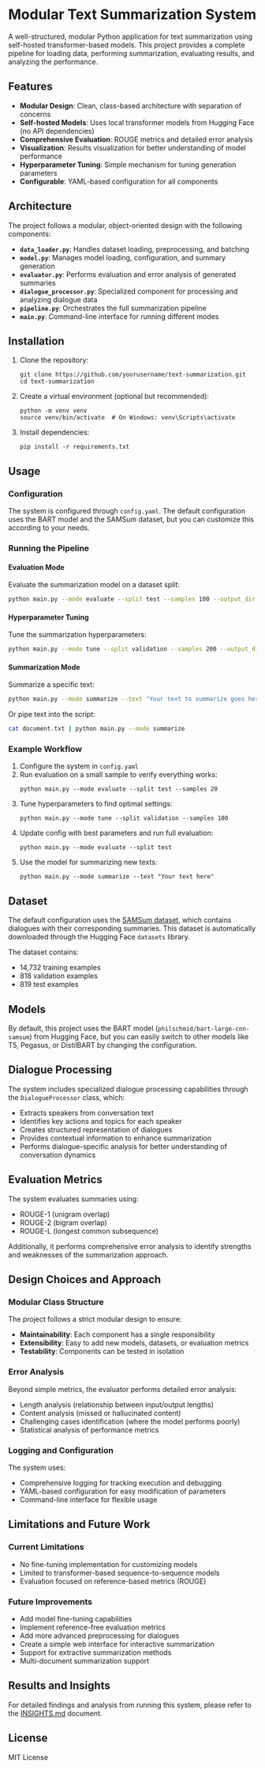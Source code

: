# Modular Text Summarization System

A well-structured, modular Python application for text summarization using self-hosted transformer-based models. This project provides a complete pipeline for loading data, performing summarization, evaluating results, and analyzing the performance.

## Features

- **Modular Design**: Clean, class-based architecture with separation of concerns
- **Self-hosted Models**: Uses local transformer models from Hugging Face (no API dependencies)
- **Comprehensive Evaluation**: ROUGE metrics and detailed error analysis
- **Visualization**: Results visualization for better understanding of model performance
- **Hyperparameter Tuning**: Simple mechanism for tuning generation parameters
- **Configurable**: YAML-based configuration for all components

## Architecture

The project follows a modular, object-oriented design with the following components:

- **`data_loader.py`**: Handles dataset loading, preprocessing, and batching
- **`model.py`**: Manages model loading, configuration, and summary generation
- **`evaluator.py`**: Performs evaluation and error analysis of generated summaries
- **`dialogue_processor.py`**: Specialized component for processing and analyzing dialogue data
- **`pipeline.py`**: Orchestrates the full summarization pipeline
- **`main.py`**: Command-line interface for running different modes

## Installation

1. Clone the repository:
   ```
   git clone https://github.com/yourusername/text-summarization.git
   cd text-summarization
   ```

2. Create a virtual environment (optional but recommended):
   ```
   python -m venv venv
   source venv/bin/activate  # On Windows: venv\Scripts\activate
   ```

3. Install dependencies:
   ```
   pip install -r requirements.txt
   ```

## Usage

### Configuration

The system is configured through `config.yaml`. The default configuration uses the BART model and the SAMSum dataset, but you can customize this according to your needs.

### Running the Pipeline

#### Evaluation Mode

Evaluate the summarization model on a dataset split:

```bash
python main.py --mode evaluate --split test --samples 100 --output_dir results
```

#### Hyperparameter Tuning

Tune the summarization hyperparameters:

```bash
python main.py --mode tune --split validation --samples 200 --output_dir tuning_results
```

#### Summarization Mode

Summarize a specific text:

```bash
python main.py --mode summarize --text "Your text to summarize goes here"
```

Or pipe text into the script:

```bash
cat document.txt | python main.py --mode summarize
```

### Example Workflow

1. Configure the system in `config.yaml`
2. Run evaluation on a small sample to verify everything works:
   ```
   python main.py --mode evaluate --split test --samples 20
   ```
3. Tune hyperparameters to find optimal settings:
   ```
   python main.py --mode tune --split validation --samples 100
   ```
4. Update config with best parameters and run full evaluation:
   ```
   python main.py --mode evaluate --split test
   ```
5. Use the model for summarizing new texts:
   ```
   python main.py --mode summarize --text "Your text here"
   ```

## Dataset

The default configuration uses the [SAMSum dataset](https://huggingface.co/datasets/samsum), which contains dialogues with their corresponding summaries. This dataset is automatically downloaded through the Hugging Face `datasets` library.

The dataset contains:
- 14,732 training examples
- 818 validation examples
- 819 test examples

## Models

By default, this project uses the BART model (`philschmid/bart-large-cnn-samsum`) from Hugging Face, but you can easily switch to other models like T5, Pegasus, or DistilBART by changing the configuration.

## Dialogue Processing

The system includes specialized dialogue processing capabilities through the `DialogueProcessor` class, which:

- Extracts speakers from conversation text
- Identifies key actions and topics for each speaker
- Creates structured representation of dialogues
- Provides contextual information to enhance summarization
- Performs dialogue-specific analysis for better understanding of conversation dynamics

## Evaluation Metrics

The system evaluates summaries using:
- ROUGE-1 (unigram overlap)
- ROUGE-2 (bigram overlap)
- ROUGE-L (longest common subsequence)

Additionally, it performs comprehensive error analysis to identify strengths and weaknesses of the summarization approach.

## Design Choices and Approach

### Modular Class Structure

The project follows a strict modular design to ensure:
- **Maintainability**: Each component has a single responsibility
- **Extensibility**: Easy to add new models, datasets, or evaluation metrics
- **Testability**: Components can be tested in isolation

### Error Analysis

Beyond simple metrics, the evaluator performs detailed error analysis:
- Length analysis (relationship between input/output lengths)
- Content analysis (missed or hallucinated content)
- Challenging cases identification (where the model performs poorly)
- Statistical analysis of performance metrics

### Logging and Configuration

The system uses:
- Comprehensive logging for tracking execution and debugging
- YAML-based configuration for easy modification of parameters
- Command-line interface for flexible usage

## Limitations and Future Work

### Current Limitations

- No fine-tuning implementation for customizing models
- Limited to transformer-based sequence-to-sequence models
- Evaluation focused on reference-based metrics (ROUGE)

### Future Improvements

- Add model fine-tuning capabilities
- Implement reference-free evaluation metrics
- Add more advanced preprocessing for dialogues
- Create a simple web interface for interactive summarization
- Support for extractive summarization methods
- Multi-document summarization support

## Results and Insights

For detailed findings and analysis from running this system, please refer to the [INSIGHTS.md](INSIGHTS.md) document.

## License

MIT License